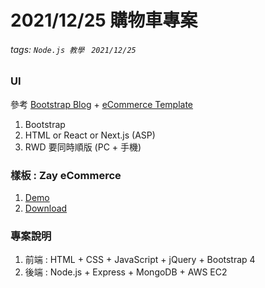 # 2021/12/25 購物車專案
###### tags: `Node.js 教學 ` `2021/12/25`

### UI
參考 [Bootstrap Blog](https://getbootstrap.com/docs/4.0/examples) + [eCommerce Template](https://themewagon.com/theme-tag/ecommerce-template/)
1. Bootstrap
2. HTML or React or Next.js (ASP)
3. RWD 要同時順版 (PC + 手機)

### 樣板 : Zay eCommerce
1. [Demo](https://templatemo.com/live/templatemo_559_zay_shop)
2. [Download](https://themewagon.com/themes/free-bootstrap-5-html-5-ecommerce-website-template-zay-shop/)

### 專案說明
1. 前端 : HTML + CSS + JavaScript + jQuery + Bootstrap 4
2. 後端 : Node.js + Express + MongoDB + AWS EC2

